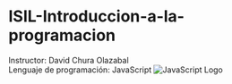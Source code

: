 # ISIL-Introduccion-a-la-programacion
Instructor: David Chura Olazabal <br>
Lenguaje de programación: JavaScript
![JavaScript Logo](https://www.bing.com/images/search?q=imagen+Java+Script&form=HDRSC3&first=1)